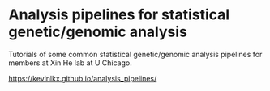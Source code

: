 # Analysis pipelines for statistical genetic/genomic analysis

Tutorials of some common statistical genetic/genomic analysis pipelines for members at Xin He lab at U Chicago. 

https://kevinlkx.github.io/analysis_pipelines/
